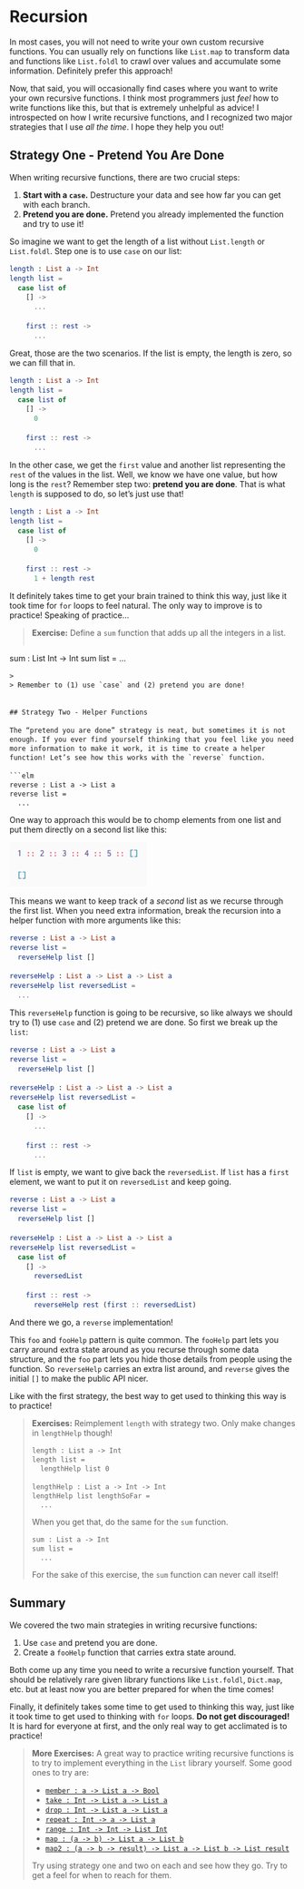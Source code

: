 # Recursion

In most cases, you will not need to write your own custom recursive functions. You can usually rely on functions like `List.map` to transform data and functions like `List.foldl` to crawl over values and accumulate some information. Definitely prefer this approach!

Now, that said, you will occasionally find cases where you want to write your own recursive functions. I think most programmers just *feel* how to write functions like this, but that is extremely unhelpful as advice! I introspected on how I write recursive functions, and I recognized two major strategies that I use *all the time*. I hope they help you out!


## Strategy One - Pretend You Are Done

When writing recursive functions, there are two crucial steps:

  1. **Start with a `case`.** Destructure your data and see how far you can get with each branch.
  2. **Pretend you are done.** Pretend you already implemented the function and try to use it!

So imagine we want to get the length of a list without `List.length` or `List.foldl`. Step one is to use `case` on our list:

```elm
length : List a -> Int
length list =
  case list of
    [] ->
      ...

    first :: rest ->
      ...
```

Great, those are the two scenarios. If the list is empty, the length is zero, so we can fill that in.

```elm
length : List a -> Int
length list =
  case list of
    [] ->
      0

    first :: rest ->
      ...
```

In the other case, we get the `first` value and another list representing the `rest` of the values in the list. Well, we know we have one value, but how long is the `rest`? Remember step two: **pretend you are done**. That is what `length` is supposed to do, so let’s just use that!

```elm
length : List a -> Int
length list =
  case list of
    [] ->
      0

    first :: rest ->
      1 + length rest
```

It definitely takes time to get your brain trained to think this way, just like it took time for `for` loops to feel natural. The only way to improve is to practice! Speaking of practice...

> **Exercise:** Define a `sum` function that adds up all the integers in a list.
>
> ```elm
sum : List Int -> Int
sum list =
  ...
```
>
> Remember to (1) use `case` and (2) pretend you are done!


## Strategy Two - Helper Functions

The “pretend you are done” strategy is neat, but sometimes it is not enough. If you ever find yourself thinking that you feel like you need more information to make it work, it is time to create a helper function! Let’s see how this works with the `reverse` function.

```elm
reverse : List a -> List a
reverse list =
  ...
```

One way to approach this would be to chomp elements from one list and put them directly on a second list like this:

![reverse](reverse.gif)

This means we want to keep track of a *second* list as we recurse through the first list. When you need extra information, break the recursion into a helper function with more arguments like this:

```elm
reverse : List a -> List a
reverse list =
  reverseHelp list []

reverseHelp : List a -> List a -> List a
reverseHelp list reversedList =
  ...
```

This `reverseHelp` function is going to be recursive, so like always we should try to (1) use `case` and (2) pretend we are done. So first we break up the `list`:

```elm
reverse : List a -> List a
reverse list =
  reverseHelp list []

reverseHelp : List a -> List a -> List a
reverseHelp list reversedList =
  case list of
    [] ->
      ...

    first :: rest ->
      ...
```

If `list` is empty, we want to give back the `reversedList`. If `list` has a `first` element, we want to put it on `reversedList` and keep going.

```elm
reverse : List a -> List a
reverse list =
  reverseHelp list []

reverseHelp : List a -> List a -> List a
reverseHelp list reversedList =
  case list of
    [] ->
      reversedList

    first :: rest ->
      reverseHelp rest (first :: reversedList)
```

And there we go, a `reverse` implementation!

This `foo` and `fooHelp` pattern is quite common. The `fooHelp` part lets you carry around extra state around as you recurse through some data structure, and the `foo` part lets you hide those details from people using the function. So `reverseHelp` carries an extra list around, and `reverse` gives the initial `[]` to make the public API nicer.

Like with the first strategy, the best way to get used to thinking this way is to practice!

> **Exercises:** Reimplement `length` with strategy two. Only make changes in `lengthHelp` though!
>
>     length : List a -> Int
>     length list =
>       lengthHelp list 0
>
>     lengthHelp : List a -> Int -> Int
>     lengthHelp list lengthSoFar =
>       ...
>
> When you get that, do the same for the `sum` function.
>
>     sum : List a -> Int
>     sum list =
>       ...
>
> For the sake of this exercise, the `sum` function can never call itself!


## Summary

We covered the two main strategies in writing recursive functions:

  1. Use `case` and pretend you are done.
  2. Create a `fooHelp` function that carries extra state around.

Both come up any time you need to write a recursive function yourself. That should be relatively rare given library functions like `List.foldl`, `Dict.map`, etc. but at least now you are better prepared for when the time comes!

Finally, it definitely takes some time to get used to thinking this way, just like it took time to get used to thinking with `for` loops. **Do not get discouraged!** It is hard for everyone at first, and the only real way to get acclimated is to practice!

> **More Exercises:** A great way to practice writing recursive functions is to try to implement everything in the `List` library yourself. Some good ones to try are:
>
>  - [`member : a -> List a -> Bool`](http://package.elm-lang.org/packages/elm-lang/core/latest/List#member)
>  - [`take : Int -> List a -> List a`](http://package.elm-lang.org/packages/elm-lang/core/latest/List#take)
>  - [`drop : Int -> List a -> List a`](http://package.elm-lang.org/packages/elm-lang/core/latest/List#drop)
>  - [`repeat : Int -> a -> List a`](http://package.elm-lang.org/packages/elm-lang/core/latest/List#repeat)
>  - [`range : Int -> Int -> List Int`](http://package.elm-lang.org/packages/elm-lang/core/latest/List#range)
>  - [`map : (a -> b) -> List a -> List b`](http://package.elm-lang.org/packages/elm-lang/core/latest/List#map)
>  - [`map2 : (a -> b -> result) -> List a -> List b -> List result`](http://package.elm-lang.org/packages/elm-lang/core/latest/List#map2)
>
> Try using strategy one and two on each and see how they go. Try to get a feel for when to reach for them.
